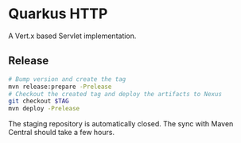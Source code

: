 Quarkus HTTP
============

A Vert.x based Servlet implementation.

## Release

```bash
# Bump version and create the tag
mvn release:prepare -Prelease
# Checkout the created tag and deploy the artifacts to Nexus
git checkout $TAG
mvn deploy -Prelease
```

The staging repository is automatically closed. The sync with Maven Central should take a few hours.
